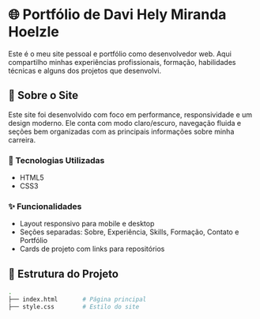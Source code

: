 # 🌐 Portfólio de Davi Hely Miranda Hoelzle

Este é o meu site pessoal e portfólio como desenvolvedor web. Aqui compartilho minhas experiências profissionais, formação, habilidades técnicas e alguns dos projetos que desenvolvi.

## 📌 Sobre o Site

Este site foi desenvolvido com foco em performance, responsividade e um design moderno. Ele conta com modo claro/escuro, navegação fluida e seções bem organizadas com as principais informações sobre minha carreira.

### 🔧 Tecnologias Utilizadas

- HTML5
- CSS3 

### ✨ Funcionalidades

- Layout responsivo para mobile e desktop
- Seções separadas: Sobre, Experiência, Skills, Formação, Contato e Portfólio
- Cards de projeto com links para repositórios

## 📁 Estrutura do Projeto

```bash
.
├── index.html       # Página principal
├── style.css        # Estilo do site
